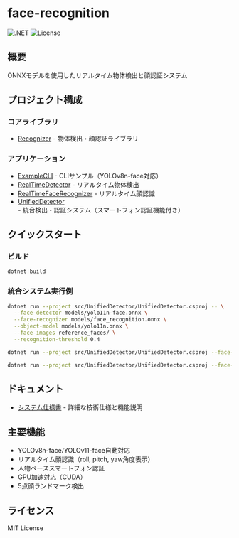 # face-recognition

![.NET](https://img.shields.io/badge/.NET-8.0-blue)
![License](https://img.shields.io/badge/license-MIT-green)

## 概要

ONNXモデルを使用したリアルタイム物体検出と顔認証システム

## プロジェクト構成

### コアライブラリ
- [Recognizer](./src/Recognizer/readme.md) - 物体検出・顔認証ライブラリ

### アプリケーション
- [ExampleCLI](./src/ExampleCLI/README.md) - CLIサンプル（YOLOv8n-face対応）
- [RealTimeDetector](./src/RealTimeDetector/README.md) - リアルタイム物体検出
- [RealTimeFaceRecognizer](./src/RealTimeFaceRecognizer/README.md) - リアルタイム顔認識
- [UnifiedDetector](./src/UnifiedDetector/README.md) - 統合検出・認証システム（スマートフォン認証機能付き）

## クイックスタート

### ビルド
```bash
dotnet build
```

### 統合システム実行例
```bash
dotnet run --project src/UnifiedDetector/UnifiedDetector.csproj -- \
  --face-detector models/yolo11n-face.onnx \
  --face-recognizer models/face_recognition.onnx \
  --object-model models/yolo11n.onnx \
  --face-images reference_faces/ \
  --recognition-threshold 0.4
```

```bash
dotnet run --project src/UnifiedDetector/UnifiedDetector.csproj --face-detector .local/models/yolov11n-face.onnx --face-recognizer .local/models/arcface.onnx --object-model .local/models/yolo11n.onnx --face-images .local/assets/face01 --camera 1

dotnet run --project src/UnifiedDetector/UnifiedDetector.csproj --face-detector .local/models/yolov11n-face.onnx --face-recognizer .local/models/arcface.onnx --object-model .local/models/yolov3-12-int8.onnx --face-images .local/assets/face01 --camera 0
```

## ドキュメント

- [システム仕様書](./docs/system-specifications.md) - 詳細な技術仕様と機能説明

## 主要機能

- YOLOv8n-face/YOLOv11-face自動対応
- リアルタイム顔認識（roll, pitch, yaw角度表示）
- 人物ベーススマートフォン認証
- GPU加速対応（CUDA）
- 5点顔ランドマーク検出

## ライセンス

MIT License
